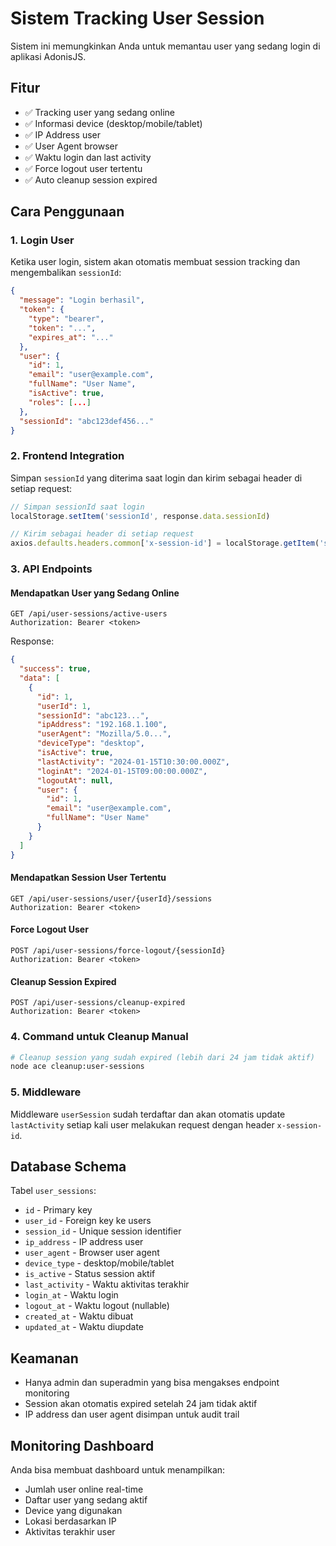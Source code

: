 # Sistem Tracking User Session

Sistem ini memungkinkan Anda untuk memantau user yang sedang login di aplikasi AdonisJS.

## Fitur

- ✅ Tracking user yang sedang online
- ✅ Informasi device (desktop/mobile/tablet)
- ✅ IP Address user
- ✅ User Agent browser
- ✅ Waktu login dan last activity
- ✅ Force logout user tertentu
- ✅ Auto cleanup session expired

## Cara Penggunaan

### 1. Login User
Ketika user login, sistem akan otomatis membuat session tracking dan mengembalikan `sessionId`:

```json
{
  "message": "Login berhasil",
  "token": {
    "type": "bearer",
    "token": "...",
    "expires_at": "..."
  },
  "user": {
    "id": 1,
    "email": "user@example.com",
    "fullName": "User Name",
    "isActive": true,
    "roles": [...]
  },
  "sessionId": "abc123def456..."
}
```

### 2. Frontend Integration
Simpan `sessionId` yang diterima saat login dan kirim sebagai header di setiap request:

```javascript
// Simpan sessionId saat login
localStorage.setItem('sessionId', response.data.sessionId)

// Kirim sebagai header di setiap request
axios.defaults.headers.common['x-session-id'] = localStorage.getItem('sessionId')
```

### 3. API Endpoints

#### Mendapatkan User yang Sedang Online
```http
GET /api/user-sessions/active-users
Authorization: Bearer <token>
```

Response:
```json
{
  "success": true,
  "data": [
    {
      "id": 1,
      "userId": 1,
      "sessionId": "abc123...",
      "ipAddress": "192.168.1.100",
      "userAgent": "Mozilla/5.0...",
      "deviceType": "desktop",
      "isActive": true,
      "lastActivity": "2024-01-15T10:30:00.000Z",
      "loginAt": "2024-01-15T09:00:00.000Z",
      "logoutAt": null,
      "user": {
        "id": 1,
        "email": "user@example.com",
        "fullName": "User Name"
      }
    }
  ]
}
```

#### Mendapatkan Session User Tertentu
```http
GET /api/user-sessions/user/{userId}/sessions
Authorization: Bearer <token>
```

#### Force Logout User
```http
POST /api/user-sessions/force-logout/{sessionId}
Authorization: Bearer <token>
```

#### Cleanup Session Expired
```http
POST /api/user-sessions/cleanup-expired
Authorization: Bearer <token>
```

### 4. Command untuk Cleanup Manual

```bash
# Cleanup session yang sudah expired (lebih dari 24 jam tidak aktif)
node ace cleanup:user-sessions
```

### 5. Middleware

Middleware `userSession` sudah terdaftar dan akan otomatis update `lastActivity` setiap kali user melakukan request dengan header `x-session-id`.

## Database Schema

Tabel `user_sessions`:
- `id` - Primary key
- `user_id` - Foreign key ke users
- `session_id` - Unique session identifier
- `ip_address` - IP address user
- `user_agent` - Browser user agent
- `device_type` - desktop/mobile/tablet
- `is_active` - Status session aktif
- `last_activity` - Waktu aktivitas terakhir
- `login_at` - Waktu login
- `logout_at` - Waktu logout (nullable)
- `created_at` - Waktu dibuat
- `updated_at` - Waktu diupdate

## Keamanan

- Hanya admin dan superadmin yang bisa mengakses endpoint monitoring
- Session akan otomatis expired setelah 24 jam tidak aktif
- IP address dan user agent disimpan untuk audit trail

## Monitoring Dashboard

Anda bisa membuat dashboard untuk menampilkan:
- Jumlah user online real-time
- Daftar user yang sedang aktif
- Device yang digunakan
- Lokasi berdasarkan IP
- Aktivitas terakhir user
